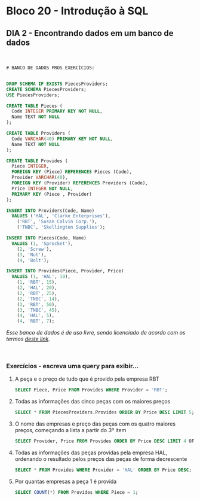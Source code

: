 # **Bloco 20 -** Introdução à SQL

## DIA 2 - Encontrando dados em um banco de dados

&nbsp;

```sql
# BANCO DE DADOS PROS EXERCÍCIOS:


DROP SCHEMA IF EXISTS PiecesProviders;
CREATE SCHEMA PiecesProviders;
USE PiecesProviders;

CREATE TABLE Pieces (
  Code INTEGER PRIMARY KEY NOT NULL,
  Name TEXT NOT NULL
);

CREATE TABLE Providers (
  Code VARCHAR(40) PRIMARY KEY NOT NULL,
  Name TEXT NOT NULL
);

CREATE TABLE Provides (
  Piece INTEGER,
  FOREIGN KEY (Piece) REFERENCES Pieces (Code),
  Provider VARCHAR(40),
  FOREIGN KEY (Provider) REFERENCES Providers (Code),
  Price INTEGER NOT NULL,
  PRIMARY KEY (Piece , Provider)
);

INSERT INTO Providers(Code, Name)
  VALUES ('HAL', 'Clarke Enterprises'),
    ('RBT', 'Susan Calvin Corp.'),
    ('TNBC', 'Skellington Supplies');

INSERT INTO Pieces(Code, Name)
  VALUES (1, 'Sprocket'),
    (2, 'Screw'),
    (3, 'Nut'),
    (4, 'Bolt');

INSERT INTO Provides(Piece, Provider, Price)
  VALUES (1, 'HAL', 10),
    (1, 'RBT', 15),
    (2, 'HAL', 20),
    (2, 'RBT', 25),
    (2, 'TNBC', 14),
    (3, 'RBT', 50),
    (3, 'TNBC', 45),
    (4, 'HAL', 5),
    (4, 'RBT', 7);
```
*Esse banco de dados é de uso livre, sendo licenciado de acordo com os termos [deste link](https://creativecommons.org/licenses/by-sa/3.0/).*

&nbsp;

### **Exercícios -** escreva uma query para exibir...

1. A peça e o preço de tudo que é provido pela empresa RBT
	```sql
	SELECT Piece, Price FROM Provides WHERE Provider = 'RBT';
	```

2. Todas as informações das cinco peças com os maiores preços
	```sql
	SELECT * FROM PiecesProviders.Provides ORDER BY Price DESC LIMIT 5;
	```

3. O nome das empresas e preço das peças com os quatro maiores preços, começando a lista a partir do 3º item
	```sql
	SELECT Provider, Price FROM Provides ORDER BY Price DESC LIMIT 4 OFFSET 2;
	```

4. Todas as informações das peças providas pela empresa HAL, ordenando o resultado pelos preços das peças de forma decrescente
	```sql
	SELECT * FROM Provides WHERE Provider = 'HAL' ORDER BY Price DESC;
	```

5. Por quantas empresas a peça 1 é provida
	```sql
	SELECT COUNT(*) FROM Provides WHERE Piece = 1;
	```
